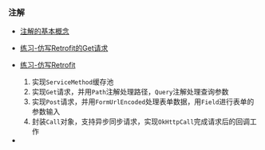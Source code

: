 ### 注解

* [注解的基本概念](Basic.kt)

* [练习-仿写Retrofit的Get请求](RetrofitTest.kt)

* [练习-仿写Retrofit](retrofit/Retrofit.kt)

  1. 实现`ServiceMethod`缓存池
  2. 实现`Get`请求，并用`Path`注解处理路径，`Query`注解处理查询参数
  3. 实现`Post`请求，并用`FormUrlEncoded`处理表单数据，用`Field`进行表单的参数输入
  4. 封装`Call`对象，支持异步同步请求，实现`OkHttpCall`完成请求后的回调工作

* 

  

